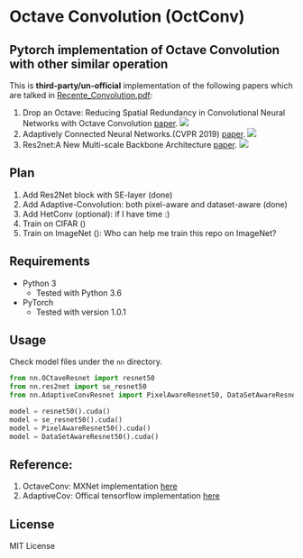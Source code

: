 # Octave Convolution (OctConv)

## Pytorch implementation of Octave Convolution with other similar operation

This is **third-party/un-official** implementation of the following papers which are talked in [Recente_Convolution.pdf](https://github.com/lxtGH/OctaveConv_pytorch/blob/master/Recent_Convolution.pdf):

1. Drop an Octave: Reducing Spatial Redundancy in Convolutional Neural Networks with Octave Convolution
[paper](https://arxiv.org/abs/1904.05049).
![](fig/octave_conv.png)
2. Adaptively Connected Neural Networks.(CVPR 2019)
[paper](https://arxiv.org/abs/1904.03579).
![](fig/adaptive_conv.png)
3. Res2net:A New Multi-scale Backbone Architecture
[paper](https://arxiv.org/abs/1904.01169).
![](fig/res2net.png)

## Plan

1. Add Res2Net block with SE-layer (done)
2. Add Adaptive-Convolution: both pixel-aware and dataset-aware (done)
3. Add HetConv (optional): if I have time :)
3. Train on CIFAR ()
4. Train on ImageNet (): Who can help me train this repo on ImageNet?

## Requirements

- Python 3
  - Tested with Python 3.6
- PyTorch
  - Tested with version 1.0.1

## Usage

Check model files under the `nn` directory.

```python
from nn.OCtaveResnet import resnet50
from nn.res2net import se_resnet50
from nn.AdaptiveConvResnet import PixelAwareResnet50, DataSetAwareResnet50

model = resnet50().cuda()
model = se_resnet50().cuda()
model = PixelAwareResnet50().cuda()
model = DataSetAwareResnet50().cuda()
```

## Reference:

1. OctaveConv: MXNet implementation [here](https://github.com/terrychenism/OctaveConv)
2. AdaptiveCov: Offical tensorflow implementation [here](https://github.com/wanggrun/Adaptively-Connected-Neural-Networks)  

## License

MIT License
